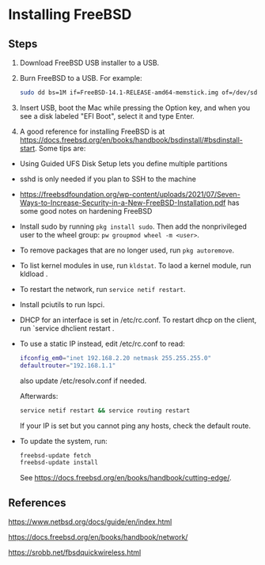 # Installing FreeBSD

## Steps

1. Download FreeBSD USB installer to a USB.

2. Burn FreeBSD to a USB. For example:

    ```sh
    sudo dd bs=1M if=FreeBSD-14.1-RELEASE-amd64-memstick.img of=/dev/sdd conv=fsync oflag=direct status=progress
    ```

3. Insert USB, boot the Mac while pressing the Option key, and when you see a disk labeled "EFI Boot", select it and type Enter.

4. A good reference for installing FreeBSD is at https://docs.freebsd.org/en/books/handbook/bsdinstall/#bsdinstall-start. Some tips are:

- Using Guided UFS Disk Setup lets you define multiple partitions

- sshd is only needed if you plan to SSH to the machine

- https://freebsdfoundation.org/wp-content/uploads/2021/07/Seven-Ways-to-Increase-Security-in-a-New-FreeBSD-Installation.pdf has some good notes on hardening FreeBSD

- Install sudo by running `pkg install sudo`. Then add the nonprivileged user to the wheel group: `pw groupmod wheel -m <user>`. 

- To remove packages that are no longer used, run `pkg autoremove`.

- To list kernel modules in use, run `kldstat`. To laod a kernel module, run kldload <module>. 

- To restart the network, run `service netif restart`. 

- Install pciutils to run lspci.

- DHCP for an interface is set in /etc/rc.conf. To restart dhcp on the client, run `service dhclient restart <interface>.

- To use a static IP instead, edit /etc/rc.conf to read:

    ```sh
    ifconfig_em0="inet 192.168.2.20 netmask 255.255.255.0"
    defaultrouter="192.168.1.1"
    ```

    also update /etc/resolv.conf if needed.

    Afterwards:

    ```sh
    service netif restart && service routing restart
    ```

    If your IP is set but you cannot ping any hosts, check the default route.

- To update the system, run:

    ```sh
    freebsd-update fetch
    freebsd-update install
    ```

    See https://docs.freebsd.org/en/books/handbook/cutting-edge/. 

## References

https://www.netbsd.org/docs/guide/en/index.html

https://docs.freebsd.org/en/books/handbook/network/

https://srobb.net/fbsdquickwireless.html